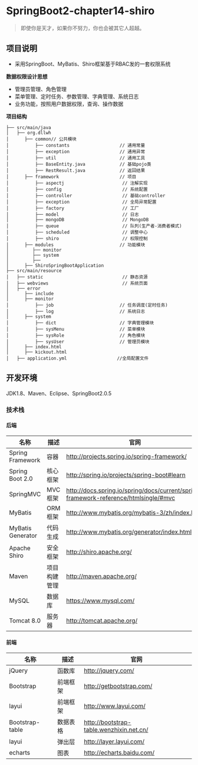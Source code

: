 # SpringBoot2-chapter14-shiro

> 即使你是天才，如果你不努力，你也会被其它人超越。

## 项目说明

- 采用SpringBoot、MyBatis、Shiro框架基于RBAC发的一套权限系统

**数据权限设计思想** 

- 管理员管理、角色管理
- 菜单管理、定时任务、参数管理、字典管理、系统日志
- 业务功能，按照用户数据权限，查询、操作数据

**项目结构** 

```
├── src/main/java
│   ├── org.dllwh
│      ├── common// 公共模块
│          ├── constants                   // 通用常量
│          ├── exception                   // 通用异常
│          ├── util                        // 通用工具
│          ├── BaseEntity.java             // 基础pojo类
│          ├── RestResult.java             // 返回结果
│      ├── framework                       // 项目
│          ├── aspectj						// 注解实现
│          ├── config						// 系统配置
│          ├── controller					// 基础controller
│          ├── exception					// 全局异常配置
│          ├── factory						// 工厂
│          ├── model						// 日志
│          ├── mongoDB						// MongoDB
│          ├── queue						// 队列(生产者-消费者模式)
│          ├── scheduled					// 调整中心
│          ├── shiro						// 权限控制
│      ├── modules                         // 功能模块
│         ├── monitor
│         ├── system
│         ├── 
│      ├── ShiroSpringBootApplication
├── src/main/resource
│   ├── static                              // 静态资源
│   ├── webviews                            // 系统页面
│   ├── error
│      ├── include
│      ├── monitor
│          ├── job                         // 任务调度(定时任务)
│          ├── log                         // 系统日志
│      ├── system
│          ├── dict                        // 字典管理模块
│          ├── sysMenu                     // 菜单模块
│          ├── sysRole                     // 角色模块
│          ├── sysUser                     // 管理员模块
│      ├── index.html
│      ├── kickout.html
│   ├── application.yml                   //全局配置文件

```


## 开发环境

JDK1.8、Maven、Eclipse、SpringBoot2.0.5

### 技术栈
#### 后端

名称 | 描述 | 官网
---|--- |---
Spring Framework | 容器	| http://projects.spring.io/spring-framework/
Spring Boot 2.0 | 核心框架  | http://spring.io/projects/spring-boot#learn
SpringMVC | MVC框架	| http://docs.spring.io/spring/docs/current/spring-framework-reference/htmlsingle/#mvc
MyBatis | ORM框架 |  	http://www.mybatis.org/mybatis-3/zh/index.html
MyBatis Generator | 代码生成 | http://www.mybatis.org/generator/index.html
Apache Shiro | 安全框架 | http://shiro.apache.org/
Maven | 项目构建管理 | http://maven.apache.org/
MySQL | 数据库 | https://www.mysql.com/
Tomcat 8.0 | 服务器 | http://tomcat.apache.org/

#### 前端

名称 | 描述 | 官网
---|--- |---
jQuery | 函数库 | http://jquery.com/
Bootstrap | 前端框架 | 	http://getbootstrap.com/
layui | 前端框架 | http://www.layui.com/
Bootstrap-table | 数据表格 | http://bootstrap-table.wenzhixin.net.cn/
layui | 弹出层 | http://layer.layui.com/
echarts | 图表 | http://echarts.baidu.com/
